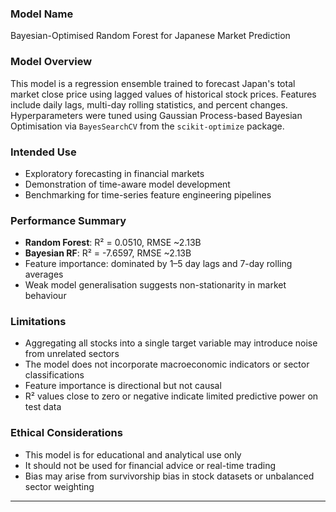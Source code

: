 ### Model Name
Bayesian-Optimised Random Forest for Japanese Market Prediction

### Model Overview
This model is a regression ensemble trained to forecast Japan's total market close price using lagged values of historical stock prices. Features include daily lags, multi-day rolling statistics, and percent changes. Hyperparameters were tuned using Gaussian Process-based Bayesian Optimisation via `BayesSearchCV` from the `scikit-optimize` package.

### Intended Use
- Exploratory forecasting in financial markets
- Demonstration of time-aware model development
- Benchmarking for time-series feature engineering pipelines

### Performance Summary
- **Random Forest**: R² = 0.0510, RMSE ~2.13B
- **Bayesian RF**: R² = -7.6597, RMSE ~2.13B
- Feature importance: dominated by 1–5 day lags and 7-day rolling averages
- Weak model generalisation suggests non-stationarity in market behaviour

### Limitations
- Aggregating all stocks into a single target variable may introduce noise from unrelated sectors
- The model does not incorporate macroeconomic indicators or sector classifications
- Feature importance is directional but not causal
- R² values close to zero or negative indicate limited predictive power on test data

### Ethical Considerations
- This model is for educational and analytical use only
- It should not be used for financial advice or real-time trading
- Bias may arise from survivorship bias in stock datasets or unbalanced sector weighting

---